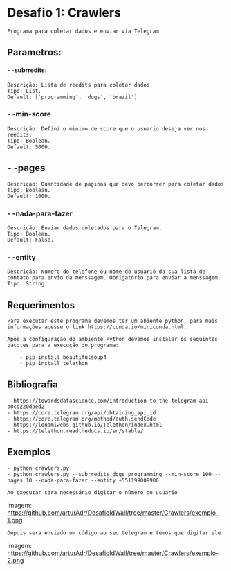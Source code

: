 # Desafio 1: Crawlers
    
    Programa para coletar dados e enviar via Telegram

## Parametros: 

#### - -subrredits: 

    Descrição: Lista de reedits para coletar dados.
    Tipo: List.
    Default: ['programming', 'dogs', 'brazil']

### - -min-score
    
    Descrição: Defini o minimo de score que o usuario deseja ver nos reedits.
    Tipo: Boolean.
    Default: 5000.

## - -pages

    Descrição: Quantidade de paginas que devo percorrer para coletar dados
    Tipo: Boolean.
    Default: 1000.

### - -nada-para-fazer
    
    Descrição: Enviar dados coletados para o Telegram.
    Tipo: Boolean.
    Default: False.

### - -entity 

    Descrição: Numero do telefone ou nome do usuario da sua lista de contato para envio da menssagem. Obrigatório para enviar a menssagem.
    Tipo: String.

## Requerimentos
    
    Para executar este programa devemos ter um abiente python, para mais informações acesse o link https://conda.io/miniconda.html.

    Após a configuração do ambiente Python devemos instalar os seguintes pacotes para a execução do programa: 

        - pip install beautifulsoup4
        - pip install telethon

## Bibliografia

    - https://towardsdatascience.com/introduction-to-the-telegram-api-b0cd220dbed2
    - https://core.telegram.org/api/obtaining_api_id
    - https://core.telegram.org/method/auth.sendCode
    - https://lonamiwebs.github.io/Telethon/index.html
    - https://telethon.readthedocs.io/en/stable/

## Exemplos

    - python crawlers.py 
    - python crawlers.py --subrredits dogs programming --min-score 100 --pages 10 --nada-para-fazer --entity +551199009900

    Ao executar sera necessário digitar o número do usuário
    
imagem: https://github.com/arturAdr/DesafioIdWall/tree/master/Crawlers/exemplo-1.png

    Depois sera enviado um código ao seu telegram e temos que digitar ele

imagem: https://github.com/arturAdr/DesafioIdWall/tree/master/Crawlers/exemplo-2.png

